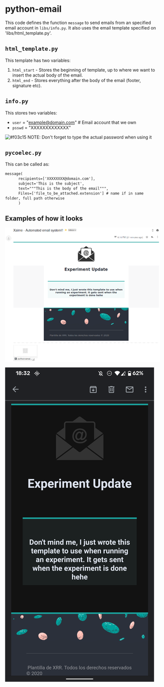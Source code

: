 # python-email
This code defines the function `message` to send emails from an specified email account in `libs/info.py`. It also uses the email template specified on 'libs/html_template.py'.

## `html_template.py`
 
This template has two variables:

1. `html_start` - Stores the beginning of template, up to where we want to insert the actual body of the email.
2. `html_end` - Stores everything after the body of the email (footer, signature etc).
 
## `info.py`

This stores two variables:

+ `user` = "example@domain.com" # Email account that we own
+ `psswd` = "XXXXXXXXXXXXX"     

![#f03c15](https://via.placeholder.com/15/f03c15/000000?text=+) NOTE: Don't forget to type the actual password when using it  


## `pycoelec.py`

This can be called as:
    
    message(
          recipients=['XXXXXXXX@domain.com'],
          subject='This is the subject',
          text="""This is the body of the email""",
          Files=['file_to_be_attached.extension'] # name if in same folder, full path otherwise 
          )
          
          
## Examples of how it looks
![PC](https://raw.githubusercontent.com/Xaimerr/python-email/master/imgs/pc.png)

![Mobile (dark theme)](https://raw.githubusercontent.com/Xaimerr/python-email/master/imgs/phone.png)

 
 
